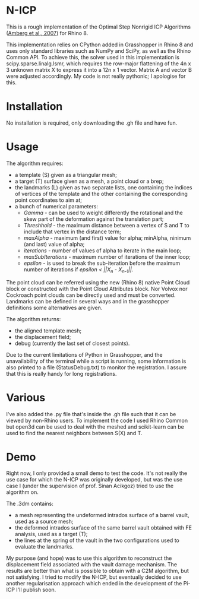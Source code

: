 # N-ICP

This is a rough implementation of the Optimal Step Nonrigid ICP Algorithms  ([Amberg et al., 2007](https://doi.org/10.1109/CVPR.2007.383165)) for Rhino 8.

This implementation relies on CPython added in Grasshopper in Rhino 8 and uses only standard libraries such as NumPy and SciPy, as well as the Rhino Common API. To achieve this, the solver used in this implementation is scipy.sparse.linalg.lsmr, which requires the row-major flattening of the 4n x 3 unknown matrix X to express it into a 12n x 1 vector. Matrix A and vector B were adjusted accordingly. 
My code is not really pythonic; I apologise for this.

# Installation
No installation is required, only downloading the .gh file and have fun.

# Usage
The algorithm requires:
- a template (S) given as a triangular mesh;
- a target (T) surface given as a mesh, a point cloud or a brep;
- the landmarks (L) given as two separate lists, one containing the indices of vertices of the template and the other containing the corresponding point coordinates to aim at;
- a bunch of numerical parameters:
  - *Gamma* - can be used to weight differently the rotational and the skew part of the deformation against the translation part;
  - *Threshhold* - the maximum distance between a vertex of S and T to include that vertex in the distance term;
  - *maxAlpha* - maximum (and first) value for alpha; minAlpha, ninimum (and last) value of alpha;
  - *iterations* - number of values of alpha to iterate in the main loop;
  - *maxSubIterations* - maximum number of iterations of the inner loop;
  - *epsilon* - is used to break the sub-iteration before the maximum number of iterations if *epsilon < ||X<sub>n</sub> - X<sub>n-1</sub>||*.

The point cloud can be referred using the new (Rhino 8) native Point Cloud block or constructed with the Point Cloud Attributes block. Nor Volvox nor Cockroach point clouds can be directly used and must be converted. 
Landmarks can be defined in several ways and in the grasshopper definitions some alternatives are given.

The algorithm returns:
- the aligned template mesh;
- the displacement field;
- debug (currently the last set of closest points).

Due to the current limitations of Python in Grasshopper, and the unavailability of the terminal while a script is running, some information is also printed to a file (StatusDebug.txt) to monitor the registration. I assure that this is really handy for long registrations.

# Various
I've also added the .py file that's inside the .gh file such that it can be viewed by non-Rhino users. To implement the code I used Rhino Common but open3d can be used to deal with the meshed and scikit-learn can be used to find the nearest neighbors
between S(X) and T.

# Demo
Right now, I only provided a small demo to test the code. It's not really the use case for which the N-ICP was originally developed, but was the use case I (under the supervision of prof. Sinan Acikgoz) tried to use the algorithm on. 

The .3dm contains:
- a mesh representing the undeformed intrados surface of a barrel vault, used as a source mesh;
- the deformed intrados surface of the same barrel vault obtained with FE analysis, used as a target (T);
- the lines at the spring of the vault in the two configurations used to evaluate the landmarks.

My purpose (and hope) was to use this algorithm to reconstruct the displacement field associated with the vault damage mechanism. The results are better than what is possible to obtain with a C2M algorithm, but not satisfying. I tried to modify the N-ICP, but eventually decided to use another regularisation approach which ended in the development of the Pi-ICP I'll publish soon.
